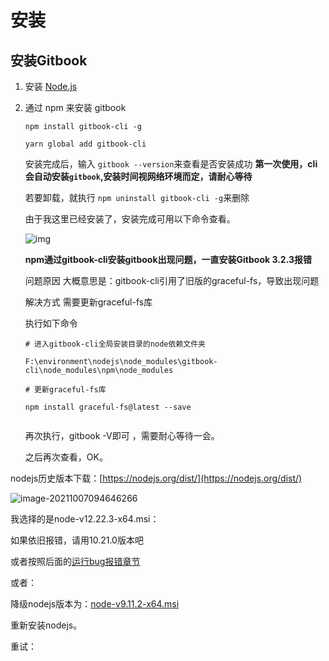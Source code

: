 # 安装

## 安装Gitbook

1. 安装 [Node.js](https://nodejs.org/)
2. 通过 npm 来安装 gitbook

   ```text
   npm install gitbook-cli -g
   ​
   yarn global add gitbook-cli
   ```

   安装完成后，输入 `gitbook --version`来查看是否安装成功 **第一次使用，cli 会自动安装`gitbook`,安装时间视网络环境而定，请耐心等待**

   若要卸载，就执行 `npm uninstall gitbook-cli -g`来删除

   由于我这里已经安装了，安装完成可用以下命令查看。

   ![img](https://luckly007.oss-cn-beijing.aliyuncs.com/img/1750888-20200827093429403-214093467.png)

   **npm通过gitbook-cli安装gitbook出现问题，一直安装Gitbook 3.2.3报错**

   问题原因 大概意思是：gitbook-cli引用了旧版的graceful-fs，导致出现问题

   解决方式 需要更新graceful-fs库

   执行如下命令

   ```text
   # 进入gitbook-cli全局安装目录的node依赖文件夹
   ​
   F:\environment\nodejs\node_modules\gitbook-cli\node_modules\npm\node_modules
   ​
   # 更新graceful-fs库
   ​
   npm install graceful-fs@latest --save
   ​
   ```

   再次执行，gitbook -V即可 ，需要耐心等待一会。

   之后再次查看，OK。

nodejs历史版本下载：[https://nodejs.org/dist/](https://nodejs.org/dist/)

![image-20211007094646266](https://luckly007.oss-cn-beijing.aliyuncs.com/img/image-20211007094646266.png)

我选择的是node-v12.22.3-x64.msi：

如果依旧报错，请用10.21.0版本吧

或者按照后面的[运行bug报错章节](https://gitbook.luckly.work/yun-hang-bug-bao-cuo)



或者：

降级nodejs版本为：[node-v9.11.2-x64.msi](https://nodejs.org/dist/latest-v9.x/node-v9.11.2-x64.msi)

重新安装nodejs。

重试：

